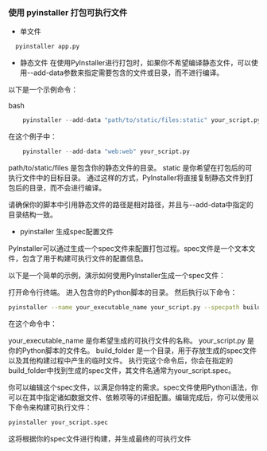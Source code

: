 ### 使用 pyinstaller 打包可执行文件


* 单文件 
```bash
  pyinstaller app.py

```

* 静态文件
在使用PyInstaller进行打包时，如果你不希望编译静态文件，可以使用--add-data参数来指定需要包含的文件或目录，而不进行编译。

以下是一个示例命令：

bash
```py
    pyinstaller --add-data "path/to/static/files:static" your_script.py
```
在这个例子中：

```py
    pyinstaller --add-data "web:web" your_script.py
```
path/to/static/files 是包含你的静态文件的目录。
static 是你希望在打包后的可执行文件中的目标目录。
通过这样的方式，PyInstaller将直接复制静态文件到打包后的目录，而不会进行编译。

请确保你的脚本中引用静态文件的路径是相对路径，并且与--add-data中指定的目录结构一致。


* pyinstaller 生成spec配置文件


PyInstaller可以通过生成一个spec文件来配置打包过程。spec文件是一个文本文件，包含了用于构建可执行文件的配置信息。

以下是一个简单的示例，演示如何使用PyInstaller生成一个spec文件：

打开命令行终端。
进入包含你的Python脚本的目录。
然后执行以下命令：

```bash
pyinstaller --name your_executable_name your_script.py --specpath build_folder
```
在这个命令中：

your_executable_name 是你希望生成的可执行文件的名称。
your_script.py 是你的Python脚本的文件名。
build_folder 是一个目录，用于存放生成的spec文件以及其他构建过程中产生的临时文件。
执行完这个命令后，你会在指定的build_folder中找到生成的spec文件，其文件名通常为your_script.spec。

你可以编辑这个spec文件，以满足你特定的需求。spec文件使用Python语法，你可以在其中指定诸如数据文件、依赖项等的详细配置。编辑完成后，你可以使用以下命令来构建可执行文件：

```bash
pyinstaller your_script.spec
```
这将根据你的spec文件进行构建，并生成最终的可执行文件